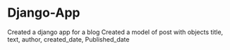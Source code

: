 # Django-App

Created a django app for a blog
Created a model of post with objects title, text, author, created_date, Published_date

